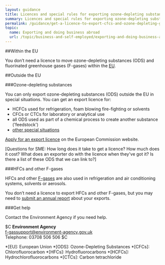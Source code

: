 ```yaml
---
layout: guidance
title: Licences and special rules for exporting ozone-depleting substances and F-gases
summary: Licences and special rules for exporting ozone-depleting substances and F-gases.
permalink: /guidance/get-a-licence-to-export-cfcs-and-ozone-depleting-gases.html
topic:
  name: Exporting and doing business abroad
  url: /topic/business-and-self-employed/exporting-and-doing-business-abroad.html
---
```

##Within the EU

You don’t need a licence to move ozone-depleting substances (ODS) and fluorinated greenhouse gases (F-gases) within the [EU](https://www.gov.uk/eu-eea).

##Outside the EU

###Ozone-depleting substances

You can only export ozone-depleting substances (ODS) outside the EU in special situations. You can get an export licence for:

- HCFCs used for refrigeration, foam blowing fire-fighting or solvents 
- CFCs or CTCs for laboratory or analytical use
- all ODS used as part of a chemical process to create another substance ('feedstock')
- [other special situations](https://circabc.europa.eu/sd/a/6e32df10-ab7d-4bc0-83e1-ae3ef90cc45e/0%20General%20Informaton%20manual%20EN%20v1.0)


[Apply for an export licence](http://ec.europa.eu/clima/policies/ozone/ods/) on the European Commission website.


[Questions for SME: How long does it take to get a licence? How much does it cost? What does an exporter do with the licence when they've got it? Is there a list of these ODS that we can link to?]

###HFCs and other F-gases

HFCs and other [F-gases](https://www.gov.uk/government/collections/eu-f-gas-regulation-guidance-for-users-producers-and-traders#regulated-gases-and-supporting-guidance) are also used in refrigeration and air conditioning systems, solvents or aerosols.

You don’t need a licence to export HFCs and other F-gases, but you may need to [submit an annual report](https://www.gov.uk/guidance/f-gas-exporters-record-keeping-and-reporting-requirements) about your exports.

###Get help

Contact the Environment Agency if you need help.

$C
**Environment Agency**  
<f-gassupport@environment-agency.gov.uk>  
Telephone: 03708 506 506
$C


*[EU]: European Union
*[ODS]: Ozone-Depleting Substances
*[CFCs]: Chlorofluorocarbon
*[HFCs]: Hydrofluorocarbons
*[HCFCs]: Hydrochlorofluorocarbons
*[CTCs]: Carbon tetrachloride

